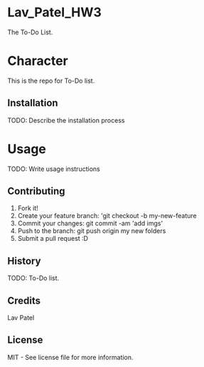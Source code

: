 # Lav_Patel_HW3
The To-Do List.

# Character
This is the repo for To-Do list.

## Installation

TODO: Describe the installation process

# Usage

TODO: Write usage instructions

## Contributing

1. Fork it!
2. Create your feature branch: 'git checkout -b my-new-feature
3. Commit your changes: git commit -am 'add imgs'
4. Push to the branch: git push origin my new folders
5. Submit a pull request :D

## History

TODO: To-Do list.

## Credits

Lav Patel

## License


MIT - See license file for more information.
